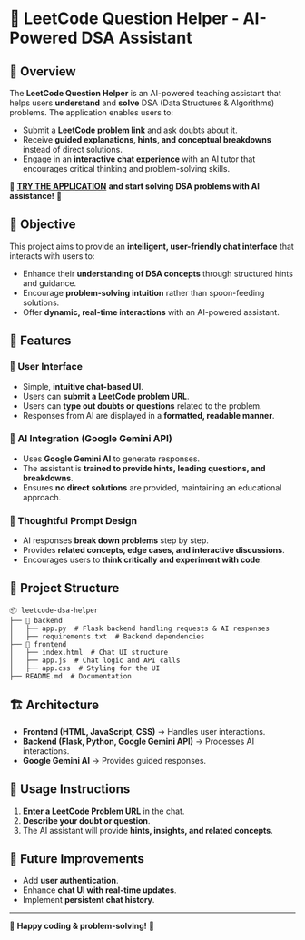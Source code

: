 # 🚀 LeetCode Question Helper - AI-Powered DSA Assistant

## 📌 Overview

The **LeetCode Question Helper** is an AI-powered teaching assistant that helps users **understand** and **solve** DSA (Data Structures & Algorithms) problems. The application enables users to:

- Submit a **LeetCode problem link** and ask doubts about it.
- Receive **guided explanations, hints, and conceptual breakdowns** instead of direct solutions.
- Engage in an **interactive chat experience** with an AI tutor that encourages critical thinking and problem-solving skills.


🚀 **[TRY THE APPLICATION](#)** **and start solving DSA problems with AI assistance!** 🎯



## 🎯 Objective

This project aims to provide an **intelligent, user-friendly chat interface** that interacts with users to:

- Enhance their **understanding of DSA concepts** through structured hints and guidance.
- Encourage **problem-solving intuition** rather than spoon-feeding solutions.
- Offer **dynamic, real-time interactions** with an AI-powered assistant.

## 🔧 Features

### 🌟 User Interface

- Simple, **intuitive chat-based UI**.
- Users can **submit a LeetCode problem URL**.
- Users can **type out doubts or questions** related to the problem.
- Responses from AI are displayed in a **formatted, readable manner**.

### 🤖 AI Integration (Google Gemini API)

- Uses **Google Gemini AI** to generate responses.
- The assistant is **trained to provide hints, leading questions, and breakdowns**.
- Ensures **no direct solutions** are provided, maintaining an educational approach.

### 📜 Thoughtful Prompt Design

- AI responses **break down problems** step by step.
- Provides **related concepts, edge cases, and interactive discussions**.
- Encourages users to **think critically and experiment with code**.

## 📂 Project Structure

```
📦 leetcode-dsa-helper
├── 📂 backend
│   ├── app.py  # Flask backend handling requests & AI responses
│   ├── requirements.txt  # Backend dependencies
├── 📂 frontend
│   ├── index.html  # Chat UI structure
│   ├── app.js  # Chat logic and API calls
│   ├── app.css  # Styling for the UI
├── README.md  # Documentation
```


## 🏗️ Architecture

- **Frontend (HTML, JavaScript, CSS)** → Handles user interactions.
- **Backend (Flask, Python, Google Gemini API)** → Processes AI interactions.
- **Google Gemini AI** → Provides guided responses.

## 📘 Usage Instructions

1. **Enter a LeetCode Problem URL** in the chat.
2. **Describe your doubt or question**.
3. The AI assistant will provide **hints, insights, and related concepts**.

## 🎯 Future Improvements

- Add **user authentication**.
- Enhance **chat UI with real-time updates**.
- Implement **persistent chat history**.

---

🚀 **Happy coding & problem-solving!** 🎯

